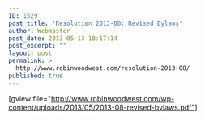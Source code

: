 ```yaml
---
ID: 1529
post_title: 'Resolution 2013-08: Revised Bylaws'
author: Webmaster
post_date: 2013-05-13 18:17:14
post_excerpt: ""
layout: post
permalink: >
  http://www.robinwoodwest.com/resolution-2013-08/
published: true
---
```

[gview file="http://www.robinwoodwest.com/wp-content/uploads/2013/05/2013-08-revised-bylaws.pdf"]